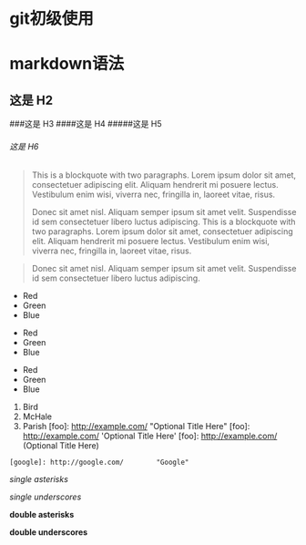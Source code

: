 # git初级使用
# markdown语法
## 这是 H2
###这是 H3
####这是 H4
#####这是 H5
###### 这是 H6
> This is a blockquote with two paragraphs. Lorem ipsum dolor sit amet,
> consectetuer adipiscing elit. Aliquam hendrerit mi posuere lectus.
> Vestibulum enim wisi, viverra nec, fringilla in, laoreet vitae, risus.
> 
> Donec sit amet nisl. Aliquam semper ipsum sit amet velit. Suspendisse
> id sem consectetuer libero luctus adipiscing.
> This is a blockquote with two paragraphs. Lorem ipsum dolor sit amet,
consectetuer adipiscing elit. Aliquam hendrerit mi posuere lectus.
Vestibulum enim wisi, viverra nec, fringilla in, laoreet vitae, risus.

> Donec sit amet nisl. Aliquam semper ipsum sit amet velit. Suspendisse
id sem consectetuer libero luctus adipiscing.
*   Red
*   Green
*   Blue
+   Red
+   Green
+   Blue
-   Red
-   Green
-   Blue
1.  Bird
2.  McHale
3.  Parish
[foo]: http://example.com/  "Optional Title Here"
[foo]: http://example.com/  'Optional Title Here'
[foo]: http://example.com/  (Optional Title Here)

[1]: http://google.com/        "Google"
  [2]: http://search.yahoo.com/  "Yahoo Search"
  [3]: http://search.msn.com/    "MSN Search"

    [google]: http://google.com/        "Google"
  [yahoo]:  http://search.yahoo.com/  "Yahoo Search"
  [msn]:    http://search.msn.com/    "MSN Search"

  *single asterisks*

_single underscores_

**double asterisks**

__double underscores__